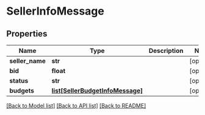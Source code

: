 # SellerInfoMessage

## Properties
Name | Type | Description | Notes
------------ | ------------- | ------------- | -------------
**seller_name** | **str** |  | [optional] 
**bid** | **float** |  | [optional] 
**status** | **str** |  | [optional] 
**budgets** | [**list[SellerBudgetInfoMessage]**](SellerBudgetInfoMessage.md) |  | [optional] 

[[Back to Model list]](../README.md#documentation-for-models) [[Back to API list]](../README.md#documentation-for-api-endpoints) [[Back to README]](../README.md)



